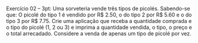 Exercício 02 – 3pt:
Uma sorveteria vende três tipos de picolés. 
Sabendo-se que:
O picolé do tipo 1 é vendido por R$ 2.50, o do tipo 2 por R$ 5.60 e o do tipo 3 por R$ 7.75.
Crie uma aplicação que receba a quantidade comprada e o tipo do picolé (1, 2 ou 3) e imprima a quantidade vendida, o tipo, o preço e o total arrecadado.
Considere a venda de apenas um tipo de picolé por vez.
